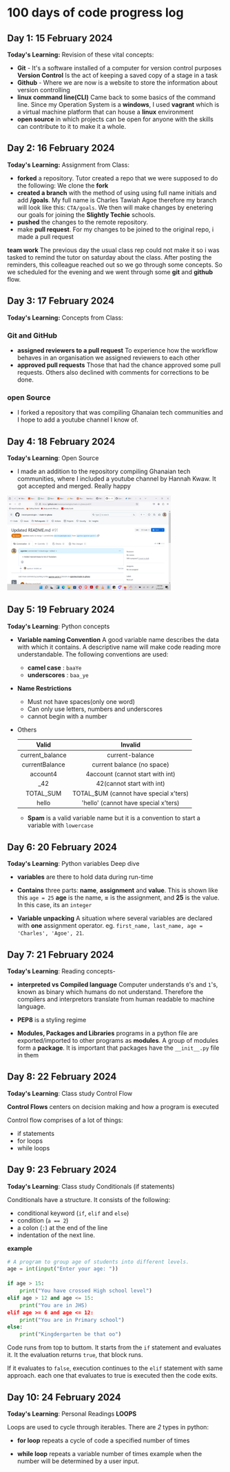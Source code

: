 # 100 days of code progress log

## Day 1: 15 February 2024

__Today's Learning:__ Revision of these vital concepts:

- __Git__ - It's a software installed of a computer for version control purposes
    __Version Control__ Is the act of keeping a saved copy of a stage in a task
- __Github__ - Where we are now is a website to store the information about version controlling
- __linux command line(CLI)__ Came back to some basics of the command line. Since my Operation System is a __windows__, I used __vagrant__ which is a virtual machine platform that can house a __linux__ environment
- __open source__ in which projects can be open for anyone with the skills can contribute to it to make it a whole.

## Day 2: 16 February 2024

__Today's Learning:__ Assignment from Class:

- __forked__ a repository. Tutor created a repo that we were supposed to do the following: We clone the __fork__
- __created a branch__ with the method of using using full name initials and add __/goals__. My full name is Charles Tawiah Agoe therefore my branch will look like this: `CTA/goals`. We then will make changes by enetering our goals for joining the __Slightly Techie__ schools.
- __pushed__ the changes to the remote repository.
- make __pull request__. For my changes to be joined to the original repo, i made a pull request

**team work** 
The previous day the usual class rep could not make it so i was tasked to remind the tutor on saturday about the class. After posting the reminders, this colleague reached out so we go through some concepts. So we scheduled for the evening and we went through some __git__ and __github__ flow.

## Day 3: 17 February 2024

__Today's Learning:__ Concepts from Class:

### Git and GitHub
- __assigned reviewers to a pull request__ To experience how the workflow behaves in an organisation we assigned reviewers to each other
- __approved pull requests__ Those that had the chance approved some pull requests. Others also declined with comments for corrections to be done.
### open Source
- I forked a repository that was compiling Ghanaian tech communities and I hope to add a youtube channel I know of.


## Day 4: 18 February 2024

__Today's Learning__: Open Source

- I made an addition to the repository compiling Ghanaian tech communities, where I included a youtube channel by Hannah Kwaw. It got accepted and merged. Really happy

<img src="assets/pullRequestApproval.png" alt="Pull request accepted" height="220px" width="380px">

## Day 5: 19 February 2024

__Today's Learning__: Python concepts

- __Variable naming Convention__ A good variable name describes the data with which it contains. A descriptive name will make code reading more understandable. The following conventions are used:
    * __camel case__ : `baaYe`
    * __underscores__ : `baa_ye`

- __Name Restrictions__ 
    - Must not have spaces(only one word)
    - Can only use letters, numbers and underscores
    - cannot begin with a number

- Others

    |Valid|Invalid|
    |:---:|:---:|
    |current_balance|current-balance|
    |currentBalance|current balance (no space)|
    |account4|4account (cannot start with int)|
    |_42|42(cannot start with int)|
    |TOTAL_SUM|TOTAL_$UM (cannot have special x'ters)|
    |hello|'hello' (cannot have special x'ters)|

    - __Spam__ is a valid variable name but it is a convention to start a variable with `lowercase`


## Day 6: 20 February 2024

__Today's Learning__: Python variables Deep dive

- __variables__ are there to hold data during run-time
- __Contains__ three parts: __name__, __assignment__ and __value__. This is shown like this 
`age = 25`
__age__ is the name,
__=__ is the assignment, and
__25__ is the value. In this case, its an `integer`

- __Variable unpacking__ A situation where several variables are declared with __one__ assignment operator. eg.
`first_name, last_name, age = 'Charles', 'Agoe', 21`. 

## Day 7: 21 February 2024

__Today's Learning__: Reading concepts-

- __interpreted vs Compiled language__ Computer understands `0`'s and `1`'s, known as binary which humans do not understand. Therefore the compilers and interpretors translate from human readable to machine language.

- __PEP8__ is a styling regime

- __Modules, Packages and Libraries__ programs in a python file are exported/imported to other programs as __modules__. A group of modules form a __package__. It is important that packages have the `__init__.py` file in them

## Day 8: 22 February 2024

__Today's Learning__: Class study Control Flow

__Control Flows__ centers on decision making and how a program is executed

Control flow comprises of a lot of things:

- if statements
- for loops
- while loops

## Day 9: 23 February 2024

__Today's Learning__: Class study Conditionals (if statements)

Conditionals have a structure. It consists of the following:
- conditional keyword (`if`, `elif` and `else`)
- condition (`a == 2`)
- a colon (`:`) at the end of the line
- indentation of the next line.

__example__

```py
# A program to group age of students into different levels.
age = int(input("Enter your age: "))

if age > 15:
    print("You have crossed High school level")
elif age > 12 and age <= 15:
    print("You are in JHS)
elif age >= 6 and age <= 12:
    print("You are in Primary school")
else:
    print("Kingdergarten be that oo")
```

Code runs from top to buttom. It starts from the `if` statement and evaluates it. It the evaluation returns `true`, that block runs.

If it evaluates to `false`, execution continues to the `elif` statement with same approach. each one that evaluates to true is executed then the code exits.

## Day 10: 24 February 2024

__Today's Learning__: Personal Readings __LOOPS__

Loops are used to cycle through iterables. There are _2_ types in python:

- __for loop__ repeats a cycle of code a specified number of times

- __while loop__ repeats a variable number of times example when the number will be determined by a user input.

